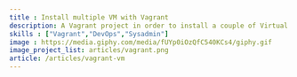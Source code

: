 ```yaml
---
title : Install multiple VM with Vagrant
description: A Vagrant project in order to install a couple of Virtual Machine an server. It can be useful in + order to setup a dev environment or a test environment
skills : ["Vagrant","DevOps","Sysadmin"]
image : https://media.giphy.com/media/fUYp0iOzQfC540KCs4/giphy.gif
image_project_list: articles/vagrant.png
article: /articles/vagrant-vm
---
```

    